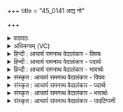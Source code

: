 +++
title = "45_0141 अद्य नो"

+++
<details><summary>पदपाठः</summary>

अ꣣द्य꣢। अ꣣। द्य꣢। नः꣣। देव। सवितरि꣡ति꣢। प्र꣣जा꣡व꣢त्। प्र꣣। जा꣡व꣢꣯त्। सा꣣वीः। सौ꣡भ꣢꣯गम्। सौ। भ꣣गम्। प꣡रा꣢꣯। दु꣣ष्वप्न्य꣢म्। दुः꣣। स्व꣡प्न्य꣢꣯म्। सु꣣व। १४१।
</details>

<details><summary>अधिमन्त्रम् (VC)</summary>

- इन्द्रः
- श्यावाश्व आत्रेयः
- गायत्री
- षड्जः
- ऐन्द्रं काण्डम्
</details>

<details><summary>हिन्दी : आचार्य रामनाथ वेदालंकार - विषयः</summary>

अगले मन्त्र में प्रेरक परमात्मा से प्रार्थना करते हैं।
</details>

<details><summary>हिन्दी : आचार्य रामनाथ वेदालंकार - पदार्थः</summary>

पदार्थान्वयभाषाः -  मन्त्र का देवता इन्द्र होने से मन्त्रोक्त ‘देव’ और ‘सवितः’ उसी के विशेषण हैं। हे (देव) ऐश्वर्यप्रदायक, प्रकाशमय, प्रकाशक, सर्वोपरि विराजमान, (सवितः) उत्तम बुद्धि आदि के प्रेरक इन्द्र परमात्मन् ! (अद्य) आज, आप (नः) हमारे लिए (प्रजावत्) सन्ततियुक्त अर्थात् उत्तरोत्तर बढ़नेवाले (सौभगम्) धर्म, यश, श्री, ज्ञान, वैराग्य आदि का धन (सावीः) प्रेरित कीजिए, (दुःष्वप्न्यम्) दिन का दुःस्वप्न, रात्रि का दुःस्वप्न और उनसे होनेवाले कुपरिणामों को (परासुव) दूर कर दीजिए ॥७॥
</details>

<details><summary>हिन्दी : आचार्य रामनाथ वेदालंकार - भावार्थः</summary>

भावार्थभाषाः -  परमात्मा की उपासना से मनुष्य निरन्तर बढ़नेवाले सद्गुणरूप बहुमूल्य धन को और दोषों से मुक्ति को पा लेता है ॥७॥
</details>

<details><summary>संस्कृत : आचार्य रामनाथ वेदालंकार - विषयः</summary>

अथ प्रेरकं परमात्मानं प्रार्थयते।
</details>

<details><summary>संस्कृत : आचार्य रामनाथ वेदालंकार - पदार्थः</summary>

पदार्थान्वयभाषाः -  इन्द्रो देवता, देव सवितः इति तद्विशेषणम्। हे (देव) सर्वैश्वर्यप्रद, प्रकाशमय, प्रकाशयितः, सर्वोपरि विराजमान ! देवो दानाद् वा, दीपनाद् वा, द्योतनाद् वा, द्युस्थानो भवतीति वा। निरु० ७।१५। (सवितः) सद्बुद्ध्यादिप्रेरक। यः सुवति प्रेरयति सद्बुद्धिसत्यन्यायदयादिकं स्तोतुर्मनसि स सविता। षू प्रेरणे। इन्द्र परमात्मन् ! (अद्य) अस्मिन् दिने। संहितायां निपातस्य च।’ अ० ६।३।१३६ इति दीर्घः। (नः) अस्मभ्यम् (प्रजावत्) सन्ततियुक्तम्, उत्तरोत्तरं वर्धनशीलमित्यर्थः। (सौभगम्३) धर्मयशःश्रीज्ञानवैराग्यादिधनत्वम्। सुभगस्य भावः सौभगम्। भग इति धननाम। निघं० २।१०। (सावीः) प्रेरय। षू प्रेरणे, छन्दसि लुङ्लङ्लिटः।’ अ० ३।४।६ इति लोडर्थे लुङ्। (दुःष्वप्न्यम्४) दिवादुःस्वप्नं, रात्रिदुःस्वप्नं, तेन निर्वृत्तं कुपरिणामं च। दुःष्वप्नशब्दात् स्वार्थे, निर्वृत्तार्थे वा यत्। दुःस्वप्नं च द्विविधम्, “जा॒ग्र॒द् दुष्व॒प्न्यं स्व॑प्ने दुष्व॒प्न्यम्”। अथ० १६।६।९ इति वचनात्। (परासुव) अपगमय५ ॥७॥
</details>

<details><summary>संस्कृत : आचार्य रामनाथ वेदालंकार - भावार्थः</summary>

भावार्थभाषाः -  परमेश्वरस्योपासनया मनुष्यः सातत्येन वर्द्धनशीलं सद्गुणरूपं बहुमूल्यं धनं दोषेभ्यो मुक्तिं च प्राप्नोति ॥७॥
</details>

<details><summary>संस्कृत : आचार्य रामनाथ वेदालंकार - पादटिप्पनी</summary>

टिप्पणी:   २. ऋ० ५।८२।४, देवता सविता। ३. सुभगमेव सौभगम्, स्वार्थिकस्तद्धितः—इति वि०। सौभगं सुभगत्वं सुधनत्वम्—इति भ०। ४. दुःष्वप्न्यं दुःस्वप्नं दुःस्वप्नवद् दुःखकरं दारिद्र्यम्—इति सा०। दुष्टेषु स्वप्नेषु भवं दुःखम्—इति ऋ० ५।८२।४ भाष्ये द०। ५. ऋग्भाष्ये दयानन्दर्षिणा मन्त्रोऽयं परमेश्वरपर एव व्याख्यातः।
</details>